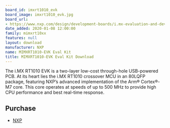 ```yaml
---
board_id: imxrt1010_evk
board_image: imxrt1010_evk.jpg
board_url:
- https://www.nxp.com/design/development-boards/i.mx-evaluation-and-development-boards/i.mx-rt1010-evaluation-kit:MIMXRT1010-EVK
date_added: 2020-01-08 12:00:00
family: mimxrt10xx
features: null
layout: download
manufacturer: NXP
name: MIMXRT1010-EVK Eval Kit
title: MIMXRT1010-EVK Eval Kit Download
---
```


The i.MX RT1010 EVK is a two-layer low-cost through-hole USB-powered PCB. At its heart lies the i.MX RT1010 crossover MCU in an 80LQFP package, featuring NXP’s advanced implementation of the Arm® Cortex®-M7 core. This core operates at speeds of up to 500 MHz to provide high CPU performance and best real-time response.

## Purchase
* [NXP](https://www.nxp.com/part/MIMXRT1010-EVK)
